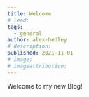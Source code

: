 ```yaml
---
title: Welcome
# lead:
tags:
  - general
author: alex-hedley
# description:
published: 2021-11-01
# image:
# imageattribution:
---
```


Welcome to my new Blog!
